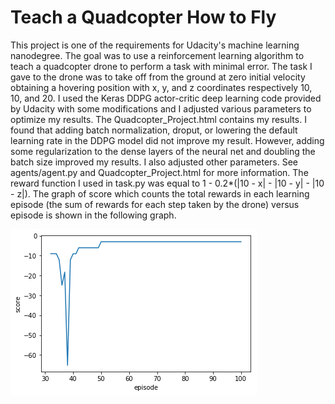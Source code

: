 # Teach a Quadcopter How to Fly

This project is one of the requirements for Udacity's machine learning nanodegree.
The goal was to use a reinforcement learning algorithm to teach a quadcopter drone
to perform a task with minimal error.  The task I gave to the drone was to take off
from the ground at zero initial velocity obtaining a hovering position with x, y, and
z coordinates respectively 10, 10, and 20.  I used the Keras DDPG actor-critic deep learning
code provided by Udacity with some modifications and I adjusted various parameters to optimize
my results.  The Quadcopter_Project.html contains my results.  I found that adding batch normalization,
droput, or lowering the default learning rate in the DDPG model did not improve my result.  However,
adding some regularization to the dense layers of the neural net and doubling the batch size improved
my results.  I also adjusted other parameters.  See agents/agent.py and Quadcopter_Project.html
for more information. The reward function I used in task.py was equal to 1 - 0.2*(|10 - x| - |10 - y| - |10 - z|).
The graph of score which counts the total rewards in each learning episode (the sum of rewards for each step
taken by the drone) versus episode is shown in the following graph. 



![graph](output_25_0.png)
